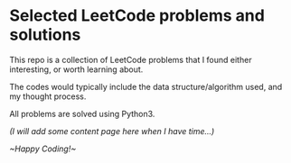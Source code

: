 # Selected LeetCode problems and solutions

This repo is a collection of LeetCode problems that I found either interesting, or worth learning about.

The codes would typically include the data structure/algorithm used, and my thought process.

All problems are solved using Python3.

*(I will add some content page here when I have time...)*

*\~Happy Coding!\~*
